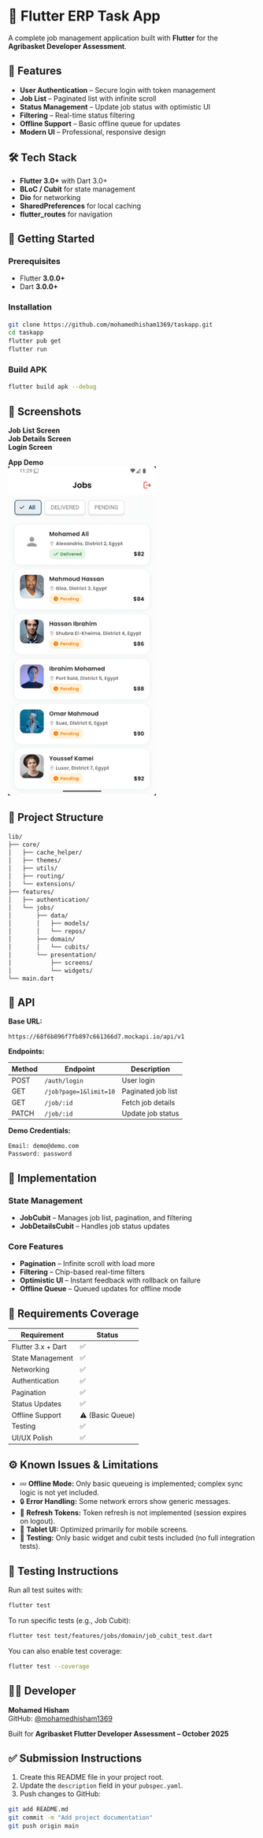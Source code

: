 # 🚀 Flutter ERP Task App

A complete job management application built with **Flutter** for the **Agribasket Developer Assessment**.

## 📱 Features

- **User Authentication** – Secure login with token management  
- **Job List** – Paginated list with infinite scroll  
- **Status Management** – Update job status with optimistic UI  
- **Filtering** – Real-time status filtering  
- **Offline Support** – Basic offline queue for updates  
- **Modern UI** – Professional, responsive design  

## 🛠️ Tech Stack

- **Flutter 3.0+** with Dart 3.0+  
- **BLoC / Cubit** for state management  
- **Dio** for networking  
- **SharedPreferences** for local caching  
- **flutter_routes** for navigation  

## 🚀 Getting Started

### Prerequisites

- Flutter **3.0.0+**
- Dart **3.0.0+**

### Installation

```bash
git clone https://github.com/mohamedhisham1369/taskapp.git
cd taskapp
flutter pub get
flutter run
```

### Build APK

```bash
flutter build apk --debug
```

## 📸 Screenshots

**Job List Screen**  
**Job Details Screen**  
**Login Screen**  

**App Demo**  
<img src="screenshots/app_gif.gif" width="300" />

## 📁 Project Structure

```plaintext
lib/
├── core/
│   ├── cache_helper/
│   ├── themes/
│   ├── utils/
│   ├── routing/
│   └── extensions/
├── features/
│   ├── authentication/
│   └── jobs/
│       ├── data/
│       │   ├── models/
│       │   └── repos/
│       ├── domain/
│       │   └── cubits/
│       └── presentation/
│           ├── screens/
│           └── widgets/
└── main.dart
```

## 🔌 API

**Base URL:**  
```
https://68f6b896f7fb897c661366d7.mockapi.io/api/v1
```

**Endpoints:**

| Method | Endpoint | Description |
|--------|-----------|-------------|
| POST | `/auth/login` | User login |
| GET | `/job?page=1&limit=10` | Paginated job list |
| GET | `/job/:id` | Fetch job details |
| PATCH | `/job/:id` | Update job status |

**Demo Credentials:**
```
Email: demo@demo.com
Password: password
```

## 🎯 Implementation

### State Management
- **JobCubit** – Manages job list, pagination, and filtering  
- **JobDetailsCubit** – Handles job status updates

### Core Features
- **Pagination** – Infinite scroll with load more  
- **Filtering** – Chip-based real-time filters  
- **Optimistic UI** – Instant feedback with rollback on failure  
- **Offline Queue** – Queued updates for offline mode  

## 📝 Requirements Coverage

| Requirement | Status |
|--------------|--------|
| Flutter 3.x + Dart | ✅ |
| State Management | ✅ |
| Networking | ✅ |
| Authentication | ✅ |
| Pagination | ✅ |
| Status Updates | ✅ |
| Offline Support | ⚠️ (Basic Queue) |
| Testing | ✅ |
| UI/UX Polish | ✅ |

## ⚙️ Known Issues & Limitations

- 💤 **Offline Mode:** Only basic queueing is implemented; complex sync logic is not yet included.  
- 🔒 **Error Handling:** Some network errors show generic messages.  
- 🔄 **Refresh Tokens:** Token refresh is not implemented (session expires on logout).  
- 📱 **Tablet UI:** Optimized primarily for mobile screens.  
- 🧪 **Testing:** Only basic widget and cubit tests included (no full integration tests).  

## 🧪 Testing Instructions

Run all test suites with:
```bash
flutter test
```

To run specific tests (e.g., Job Cubit):
```bash
flutter test test/features/jobs/domain/job_cubit_test.dart
```

You can also enable test coverage:
```bash
flutter test --coverage
```

## 👨‍💻 Developer

**Mohamed Hisham**  
GitHub: [@mohamedhisham1369](https://github.com/mohamedhisham1369)  

Built for **Agribasket Flutter Developer Assessment – October 2025**

## ✅ Submission Instructions

1. Create this README file in your project root.  
2. Update the `description` field in your `pubspec.yaml`.  
3. Push changes to GitHub:

```bash
git add README.md
git commit -m "Add project documentation"
git push origin main
```
